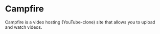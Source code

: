 # Campfire

Campfire is a video hosting (YouTube-clone) site that allows you to upload and watch videos.